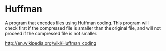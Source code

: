 Huffman
=======
A program that encodes files using Huffman coding. This program will check first if the compressed file is smaller than the original file, and will not proceed if the compressed file is not smaller.

http://en.wikipedia.org/wiki/Huffman_coding
